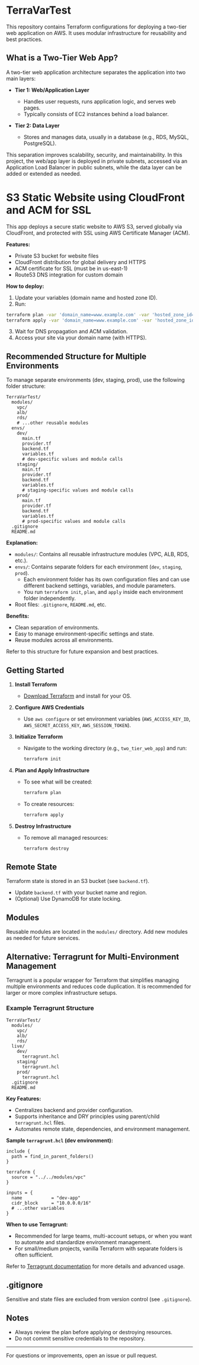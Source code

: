 # TerraVarTest

This repository contains Terraform configurations for deploying a two-tier web application on AWS. It uses modular infrastructure for reusability and best practices.

## What is a Two-Tier Web App?

A two-tier web application architecture separates the application into two main layers:

- **Tier 1: Web/Application Layer**
  - Handles user requests, runs application logic, and serves web pages.
  - Typically consists of EC2 instances behind a load balancer.

- **Tier 2: Data Layer**
  - Stores and manages data, usually in a database (e.g., RDS, MySQL, PostgreSQL).

This separation improves scalability, security, and maintainability. In this project, the web/app layer is deployed in private subnets, accessed via an Application Load Balancer in public subnets, while the data layer can be added or extended as needed.

# S3 Static Website using CloudFront and ACM for SSL

This app deploys a secure static website to AWS S3, served globally via CloudFront, and protected with SSL using AWS Certificate Manager (ACM).

**Features:**
- Private S3 bucket for website files
- CloudFront distribution for global delivery and HTTPS
- ACM certificate for SSL (must be in us-east-1)
- Route53 DNS integration for custom domain

**How to deploy:**
1. Update your variables (domain name and hosted zone ID).
2. Run:
  ```sh
  terraform plan -var 'domain_name=www.example.com' -var 'hosted_zone_id=ZABCDEFG123456'
  terraform apply -var 'domain_name=www.example.com' -var 'hosted_zone_id=ZABCDEFG123456'
  ```
3. Wait for DNS propagation and ACM validation.
4. Access your site via your domain name (with HTTPS).


## Recommended Structure for Multiple Environments

To manage separate environments (dev, staging, prod), use the following folder structure:

```
TerraVarTest/
  modules/
    vpc/
    alb/
    rds/
    # ...other reusable modules
  envs/
    dev/
      main.tf
      provider.tf
      backend.tf
      variables.tf
      # dev-specific values and module calls
    staging/
      main.tf
      provider.tf
      backend.tf
      variables.tf
      # staging-specific values and module calls
    prod/
      main.tf
      provider.tf
      backend.tf
      variables.tf
      # prod-specific values and module calls
  .gitignore
  README.md
```

**Explanation:**
- `modules/`: Contains all reusable infrastructure modules (VPC, ALB, RDS, etc.).
- `envs/`: Contains separate folders for each environment (`dev`, `staging`, `prod`).
  - Each environment folder has its own configuration files and can use different backend settings, variables, and module parameters.
  - You run `terraform init`, `plan`, and `apply` inside each environment folder independently.
- Root files: `.gitignore`, `README.md`, etc.

**Benefits:**
- Clean separation of environments.
- Easy to manage environment-specific settings and state.
- Reuse modules across all environments.

Refer to this structure for future expansion and best practices.

## Getting Started

1. **Install Terraform**
   - [Download Terraform](https://www.terraform.io/downloads.html) and install for your OS.

2. **Configure AWS Credentials**
   - Use `aws configure` or set environment variables (`AWS_ACCESS_KEY_ID`, `AWS_SECRET_ACCESS_KEY`, `AWS_SESSION_TOKEN`).

3. **Initialize Terraform**
   - Navigate to the working directory (e.g., `two_tier_web_app`) and run:
     ```sh
     terraform init
     ```

4. **Plan and Apply Infrastructure**
   - To see what will be created:
     ```sh
     terraform plan
     ```
   - To create resources:
     ```sh
     terraform apply
     ```

5. **Destroy Infrastructure**
   - To remove all managed resources:
     ```sh
     terraform destroy
     ```

## Remote State

Terraform state is stored in an S3 bucket (see `backend.tf`).
- Update `backend.tf` with your bucket name and region.
- (Optional) Use DynamoDB for state locking.

## Modules

Reusable modules are located in the `modules/` directory. Add new modules as needed for future services.

## Alternative: Terragrunt for Multi-Environment Management

Terragrunt is a popular wrapper for Terraform that simplifies managing multiple environments and reduces code duplication. It is recommended for larger or more complex infrastructure setups.

### Example Terragrunt Structure

```
TerraVarTest/
  modules/
    vpc/
    alb/
    rds/
  live/
    dev/
      terragrunt.hcl
    staging/
      terragrunt.hcl
    prod/
      terragrunt.hcl
  .gitignore
  README.md
```

**Key Features:**
- Centralizes backend and provider configuration.
- Supports inheritance and DRY principles using parent/child `terragrunt.hcl` files.
- Automates remote state, dependencies, and environment management.

**Sample `terragrunt.hcl` (dev environment):**
```hcl
include {
  path = find_in_parent_folders()
}

terraform {
  source = "../../modules/vpc"
}

inputs = {
  name           = "dev-app"
  cidr_block     = "10.0.0.0/16"
  # ...other variables
}
```

**When to use Terragrunt:**
- Recommended for large teams, multi-account setups, or when you want to automate and standardize environment management.
- For small/medium projects, vanilla Terraform with separate folders is often sufficient.

Refer to [Terragrunt documentation](https://terragrunt.gruntwork.io/) for more details and advanced usage.

## .gitignore

Sensitive and state files are excluded from version control (see `.gitignore`).

## Notes
- Always review the plan before applying or destroying resources.
- Do not commit sensitive credentials to the repository.

---

For questions or improvements, open an issue or pull request.

